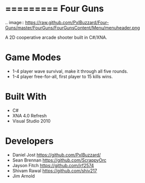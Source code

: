 =========
Four Guns
=========

.. image:: https://raw.github.com/PxlBuzzard/Four-Guns/master/FourGuns/FourGunsContent/Menu/menuheader.png

A 2D cooperative arcade shooter built in C#/XNA.

Game Modes
==========

* 1-4 player wave survival, make it through all five rounds.
* 1-4 player free-for-all, first player to 15 kills wins.

Built With
==========

* C#
* XNA 4.0 Refresh
* Visual Studio 2010

Developers
==========

* Daniel Jost <https://github.com/PxlBuzzard/>
* Sean Brennan <https://github.com/ScrappyOrc>
* Jayson Fitch <https://github.com/jrf2574>
* Shivam Rawal <https://github.com/shiv217>
* Jim Arnold
